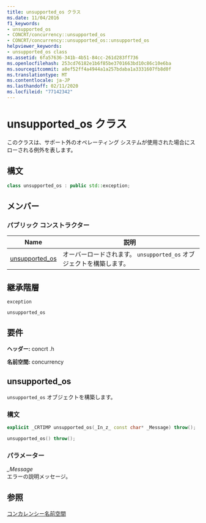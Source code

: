 ```yaml
---
title: unsupported_os クラス
ms.date: 11/04/2016
f1_keywords:
- unsupported_os
- CONCRT/concurrency::unsupported_os
- CONCRT/concurrency::unsupported_os::unsupported_os
helpviewer_keywords:
- unsupported_os class
ms.assetid: 6fa57636-341b-4b51-84cc-261d283ff736
ms.openlocfilehash: 253cd76182e1b6f85be3701663bd10c86c10e6ba
ms.sourcegitcommit: a8ef52ff4a4944a1a257bdaba1a3331607fb8d0f
ms.translationtype: MT
ms.contentlocale: ja-JP
ms.lasthandoff: 02/11/2020
ms.locfileid: "77142342"
---
```

# <a name="unsupported_os-class"></a>unsupported_os クラス

このクラスは、サポート外のオペレーティング システムが使用された場合にスローされる例外を表します。

## <a name="syntax"></a>構文

```cpp
class unsupported_os : public std::exception;
```

## <a name="members"></a>メンバー

### <a name="public-constructors"></a>パブリック コンストラクター

|Name|説明|
|----------|-----------------|
|[unsupported_os](#ctor)|オーバーロードされます。 `unsupported_os` オブジェクトを構築します。|

## <a name="inheritance-hierarchy"></a>継承階層

`exception`

`unsupported_os`

## <a name="requirements"></a>要件

**ヘッダー:** concrt .h

**名前空間:** concurrency

## <a name="ctor"></a>unsupported_os

`unsupported_os` オブジェクトを構築します。

### <a name="syntax"></a>構文

```cpp
explicit _CRTIMP unsupported_os(_In_z_ const char* _Message) throw();

unsupported_os() throw();
```

### <a name="parameters"></a>パラメーター

*_Message*<br/>
エラーの説明メッセージ。

## <a name="see-also"></a>参照

[コンカレンシー名前空間](concurrency-namespace.md)
